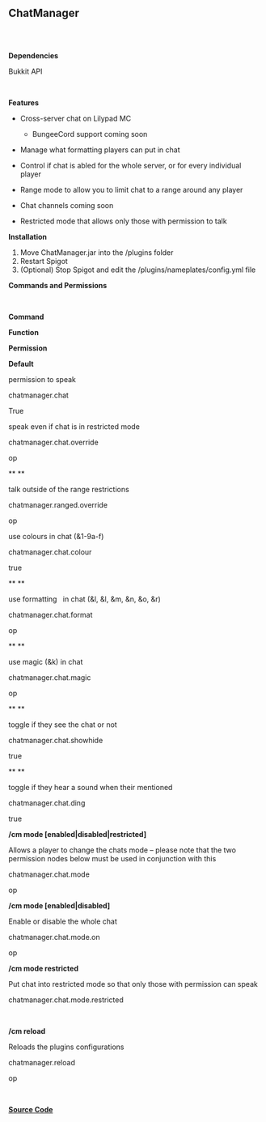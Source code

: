 <h2>ChatManager</h2>
<img src="https://api.travis-ci.org/iaidan/ChatManager.svg" alt="" />


 

**Dependencies**

Bukkit API

 

**Features**

- Cross-server chat on Lilypad MC
    - BungeeCord support coming soon

- Manage what formatting players can put in chat
- Control if chat is abled for the whole server, or for every individual player
- Range mode to allow you to limit chat to a range around any player
- Chat channels coming soon
- Restricted mode that allows only those with permission to talk

**Installation**

1. Move ChatManager.jar into the /plugins folder
2. Restart Spigot
3. (Optional) Stop Spigot and edit the /plugins/nameplates/config.yml file

**Commands and Permissions**

 

 

**Command**

 

**Function**

 

**Permission**

 

**Default**

 

permission to speak

 

chatmanager.chat

 

True

 

speak even if chat is in restricted mode

 

chatmanager.chat.override

 

op

 

** **

 

talk outside of the range restrictions

 

chatmanager.ranged.override

 

op

 

use colours in chat (&1-9a-f)

 

chatmanager.chat.colour

 

true

 

** **

 

use formatting   in chat (&l, &l, &m, &n, &o, &r)

 

chatmanager.chat.format

 

op

 

** **

 

use magic (&k) in chat

 

chatmanager.chat.magic

 

op

 

** **

 

toggle if they see the chat or not

 

chatmanager.chat.showhide

 

true

 

** **

 

toggle if they hear a sound when their mentioned

 

chatmanager.chat.ding

 

true

 

**/cm mode [enabled|disabled|restricted]**

 

Allows a player to change the chats mode – please note that the two permission nodes below must be used in conjunction with this

 

chatmanager.chat.mode

 

op

 

**/cm mode [enabled|disabled]**

 

Enable or disable the whole chat

 

chatmanager.chat.mode.on

 

op

 

**/cm mode restricted**

 

Put chat into restricted mode so that only those with permission can speak

 

chatmanager.chat.mode.restricted

 

 

 

**/cm reload**

 

Reloads the plugins configurations

 

chatmanager.reload

 

op

 

**[Source Code](https://github.com/iaidan/ChatManager)**

 
